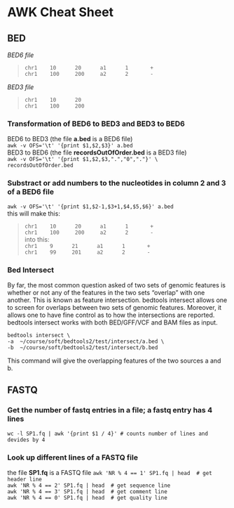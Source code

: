 # AWK Cheat Sheet

## BED
*BED6 file*  
>`chr1    10      20      a1      1       +`  
>`chr1    100     200     a2      2       -`

*BED3 file*  
>`chr1    10      20`  
>`chr1    100     200`


### Transformation of BED6 to BED3 and BED3 to BED6  
BED6 to BED3 (the file **a.bed** is a BED6 file)  
`awk -v OFS='\t' '{print $1,$2,$3}' a.bed`  
BED3 to BED6 (the file **recordsOutOfOrder.bed** is a BED3 file)  
`awk -v OFS='\t' '{print $1,$2,$3,".","0","."}' \  
 recordsOutOfOrder.bed`  

### Substract or add numbers to the nucleotides in column 2 and 3 of a BED6 file
`awk -v OFS='\t' '{print $1,$2-1,$3+1,$4,$5,$6}' a.bed`  
this will make this:
>`chr1    10      20      a1      1       +`  
>`chr1    100     200     a2      2       -`  
into this:  
>`chr1    9      21      a1      1       +`  
>`chr1    99     201     a2      2       -`

### Bed Intersect
By far, the most common question asked of two sets of genomic features is whether or not any of the features in the two sets “overlap” with one another. This is known as feature intersection. bedtools intersect allows one to screen for overlaps between two sets of genomic features. Moreover, it allows one to have fine control as to how the intersections are reported. bedtools intersect works with both BED/GFF/VCF and BAM files as input.

`bedtools intersect \`  
  `-a  ~/course/soft/bedtools2/test/intersect/a.bed \`  
  `-b  ~/course/soft/bedtools2/test/intersect/b.bed`  
  
This command will give the overlapping features of the two sources a and b.

## FASTQ
> 
### Get the number of fastq entries in a file; a fastq entry has 4 lines
`wc -l SP1.fq | awk '{print $1 / 4}' # counts number of lines and devides by 4` 

### Look up different lines of a FASTQ file
the file **SP1.fq** is a FASTQ file
`awk 'NR % 4 == 1' SP1.fq | head  # get header line `  
`awk 'NR % 4 == 2' SP1.fq | head  # get sequence line `  
`awk 'NR % 4 == 3' SP1.fq | head  # get comment line `  
`awk 'NR % 4 == 0' SP1.fq | head  # get quality line `  
